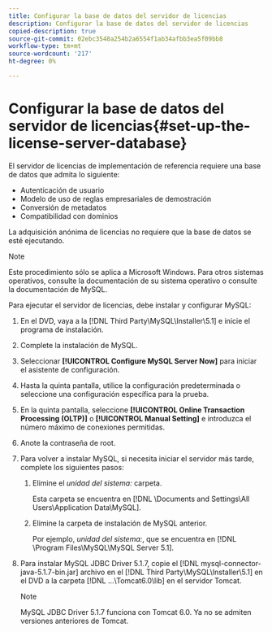 ```yaml
---
title: Configurar la base de datos del servidor de licencias
description: Configurar la base de datos del servidor de licencias
copied-description: true
source-git-commit: 02ebc3548a254b2a6554f1ab34afbb3ea5f09bb8
workflow-type: tm+mt
source-wordcount: '217'
ht-degree: 0%

---
```


# Configurar la base de datos del servidor de licencias{#set-up-the-license-server-database}

El servidor de licencias de implementación de referencia requiere una base de datos que admita lo siguiente:

* Autenticación de usuario
* Modelo de uso de reglas empresariales de demostración
* Conversión de metadatos
* Compatibilidad con dominios

La adquisición anónima de licencias no requiere que la base de datos se esté ejecutando.

>[!NOTE]
>
>Este procedimiento sólo se aplica a Microsoft Windows. Para otros sistemas operativos, consulte la documentación de su sistema operativo o consulte la documentación de MySQL.

Para ejecutar el servidor de licencias, debe instalar y configurar MySQL:

1. En el DVD, vaya a la [!DNL Third Party\MySQL\Installer\5.1] e inicie el programa de instalación.
1. Complete la instalación de MySQL.
1. Seleccionar **[!UICONTROL Configure MySQL Server Now]** para iniciar el asistente de configuración.
1. Hasta la quinta pantalla, utilice la configuración predeterminada o seleccione una configuración específica para la prueba.
1. En la quinta pantalla, seleccione **[!UICONTROL Online Transaction Processing (OLTP)]** o **[!UICONTROL Manual Setting]** e introduzca el número máximo de conexiones permitidas.
1. Anote la contraseña de root.
1. Para volver a instalar MySQL, si necesita iniciar el servidor más tarde, complete los siguientes pasos:
   1. Elimine el *unidad del sistema:* carpeta.

      Esta carpeta se encuentra en [!DNL \Documents and Settings\All Users\Application Data\MySQL].
   1. Elimine la carpeta de instalación de MySQL anterior.

      Por ejemplo, *unidad del sistema:*, que se encuentra en [!DNL \Program Files\MySQL\MySQL Server 5.1].
1. Para instalar MySQL JDBC Driver 5.1.7, copie el [!DNL mysql-connector-java-5.1.7-bin.jar] archivo en el [!DNL Third Party\MySQL\Installer\5.1] en el DVD a la carpeta [!DNL ...\Tomcat6.0\lib] en el servidor Tomcat.

   >[!NOTE]
   >
   >MySQL JDBC Driver 5.1.7 funciona con Tomcat 6.0. Ya no se admiten versiones anteriores de Tomcat.

